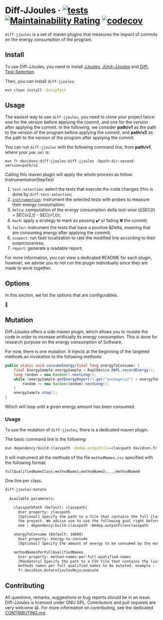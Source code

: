# Diff-JJoules · [![tests](https://github.com/davidson-consulting/diff-jjoules/actions/workflows/master.yml/badge.svg)](https://github.com/davidson-consulting/diff-jjoules/actions/workflows/master.yml)  [![Maintainability Rating](https://sonarcloud.io/api/project_badges/measure?project=davidson-consulting_diff-jjoules&metric=sqale_rating)](https://sonarcloud.io/summary/new_code?id=davidson-consulting_diff-jjoules) [![codecov](https://codecov.io/gh/davidson-consulting/diff-jjoules/branch/master/graph/badge.svg?token=XH4Q36YMME)](https://codecov.io/gh/davidson-consulting/diff-jjoules)

`diff-jjoules` is a set of maven plugins that measures the impact of commits on the energy consumption of the program.

## Install

To use Diff-JJoules, you need to install [JJoules](https://github.com/davidson-consulting/j-joules), [JUnit-JJoules](https://github.com/davidson-consulting/junit-jjoules) and [Diff-Test-Selection](https://github.com/STAMP-project/dspot/tree/master/dspot-diff-test-selection).

Then, you can install `diff-jjoules`:

```sh
mvn clean install -DskipTest
```

## Usage

The easiest way to use `diff-jjoules`, you need to clone your project twice: one for the version before applying the 
commit, and one for the version after applying the commit. 
In the following, we consider **path/v1** as the path to the version of the program before applying the commit, and 
**path/v2** as the path to the version of the program after applying the commit.

You can run `diff-jjoules` with the following command line, from **path/v1**, where your `pom.xml` is:

```shell
mvn fr.davidson:diff-jjoules:diff-jjoules -Dpath-dir-second-version=path/v2
```

Calling this maven plugin will apply the whole process as follow:
InstrumentationStepTest
1. `test-selection`: select the tests that execute the code changes (this is done by `diff-test-selection`;
2. [`instrumention`](./doc/instrumentation.md): instrument the selected tests with probes to measure their energy consumption;
3. `delta`: computation of the energy consumption delta test-wise (&Delta;SEC(t) = SEC(v2,t) - SEC(v1,t));
4. `mark`: apply a strategy to mark as passing :heavy_check_mark: or failing :x: the commit;
5. `failer`: instrument the tests that have a positive &Delta, meaning that are consuming energy after applying the commit; 
6. `suspect`: run fault localization to rate the modified line according to their suspiciousness;
7. `report`: generate a readable report;

For more information, you can view a dedicated README for each plugin, however, we advise you to not run the plugin 
individually since they are made to work together.

## Options

In this section, we list the options that are configurables.

:construction:

## Mutation

Diff-JJoules offers a side maven plugin, which allows you to mutate the code in order to increase artificially its energy
consumption. This is done for research purpose on the energy consumption of Software.

For now, there is one mutation. It injects at the beginning of the targeted methods an invokation to the following methods:

```java
public static void consumeEnergy(final long energyToConsume) {
    final EnergySample energySample = RaplDevice.RAPL.recordEnergy();
    long random = new Random().nextLong();
    while (energySample.getEnergyReport().get("package|uJ") < energyToConsume) {
        random += new Random(random).nextLong();
    }
    energySample.stop();
}
```

Which will loop until a given energy amount has been consumed.

### Usage

To use the mutation of `diff-jjoules`, there is a dedicated maven plugin.

The basic command line is the following:
```sh
mvn dependency:build-classpath -Dmdep.outputFile=classpath davidson.fr:diff-jjoules:mutate -DclasspathPath=classpath -DenergyToConsume=10000 -DmethodNamesPerFullQualifiedNames=methodNames.csv
```

It will instrument all the methods of the file `methodNames.csv` specified with the following format:

```csv
fullQualifiedNameClass;methodName1;methodName2;...;methodNameN
```

One line per class.

```txt
diff-jjoules:mutate
  
  Available parameters:

    classpathPath (Default: classpath)
      User property: classpath
      [Optional] Specify the path to a file that contains the full classpath of
      the project. We advise use to use the following goal right before this
      one : dependency:build-classpath -Dmdep.outputFile=classpath

    energyToConsume (Default: 10000)
      User property: energy-to-consume
      [Optional] Specify the amount of energy to be consumed by the mutation.

    methodNamesPerFullQualifiedNames
      User property: method-names-per-full-qualified-names
      [Mandatory] Specify the path to a CSV file that contains the list of
      methods names per full qualified names to be mutated. example :
      fr.davidson.UntareJjoulesMojo;execute
```

## Contributing

All questions, remarks, suggestions or bug reports should be in an issue.
Diff-JJoules is licensed under GNU GPL.
Contributors and pull requests are very welcome :smiley:. 
For more information on contributing, see the dedicated [CONTRIBUTING.md](./CONTRIBUTING.md).